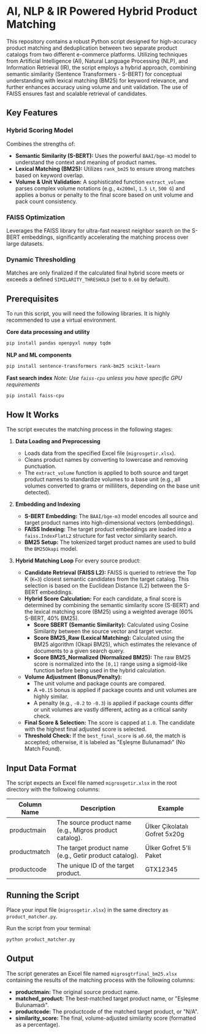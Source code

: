 # AI, NLP & IR Powered Hybrid Product Matching

This repository contains a robust Python script designed for high-accuracy product matching and deduplication between two separate product catalogs from two different e-commerce platforms. Utilizing techniques from Artificial Intelligence (AI), Natural Language Processing (NLP), and Information Retrieval (IR), the script employs a hybrid approach, combining semantic similarity (Sentence Transformers - S-BERT) for conceptual understanding with lexical matching (BM25) for keyword relevance, and further enhances accuracy using volume and unit validation. The use of FAISS ensures fast and scalable retrieval of candidates.

## Key Features

### Hybrid Scoring Model
Combines the strengths of:

- **Semantic Similarity (S-BERT):** Uses the powerful `BAAI/bge-m3` model to understand the context and meaning of product names.
- **Lexical Matching (BM25):** Utilizes `rank_bm25` to ensure strong matches based on keyword overlap.
- **Volume & Unit Validation:** A sophisticated function `extract_volume` parses complex volume notations (e.g., `4x200ml`, `1.5 Lt`, `500 G`) and applies a bonus or penalty to the final score based on unit volume and pack count consistency.

### FAISS Optimization
Leverages the FAISS library for ultra-fast nearest neighbor search on the S-BERT embeddings, significantly accelerating the matching process over large datasets.

### Dynamic Thresholding
Matches are only finalized if the calculated final hybrid score meets or exceeds a defined `SIMILARITY_THRESHOLD` (set to `0.60` by default).

## Prerequisites

To run this script, you will need the following libraries. It is highly recommended to use a virtual environment.

**Core data processing and utility**
```bash
pip install pandas openpyxl numpy tqdm
```

**NLP and ML components**
```bash
pip install sentence-transformers rank-bm25 scikit-learn
```

**Fast search index**
*Note: Use `faiss-cpu` unless you have specific GPU requirements*
```bash
pip install faiss-cpu
```

## How It Works

The script executes the matching process in the following stages:

1.  **Data Loading and Preprocessing**
    - Loads data from the specified Excel file (`migrosgetir.xlsx`).
    - Cleans product names by converting to lowercase and removing punctuation.
    - The `extract_volume` function is applied to both source and target product names to standardize volumes to a base unit (e.g., all volumes converted to grams or milliliters, depending on the base unit detected).

2.  **Embedding and Indexing**
    - **S-BERT Embedding:** The `BAAI/bge-m3` model encodes all source and target product names into high-dimensional vectors (embeddings).
    - **FAISS Indexing:** The target product embeddings are loaded into a `faiss.IndexFlatL2` structure for fast vector similarity search.
    - **BM25 Setup:** The tokenized target product names are used to build the `BM25Okapi` model.

3.  **Hybrid Matching Loop**
    For every source product:
    - **Candidate Retrieval (FAISS L2):** FAISS is queried to retrieve the Top K (`K=3`) closest semantic candidates from the target catalog. This selection is based on the Euclidean Distance (L2) between the S-BERT embeddings.
    - **Hybrid Score Calculation:** For each candidate, a final score is determined by combining the semantic similarity score (S-BERT) and the lexical matching score (BM25) using a weighted average (60% S-BERT, 40% BM25).
        - **Score SBERT (Semantic Similarity):** Calculated using Cosine Similarity between the source vector and target vector.
        - **Score BM25_Raw (Lexical Matching):** Calculated using the BM25 algorithm (Okapi BM25), which estimates the relevance of documents to a given search query.
        - **Score BM25_Normalized (Normalized BM25):** The raw BM25 score is normalized into the `[0,1]` range using a sigmoid-like function before being used in the hybrid calculation.
    - **Volume Adjustment (Bonus/Penalty):**
        - The unit volume and package counts are compared.
        - A `+0.15` bonus is applied if package counts and unit volumes are highly similar.
        - A penalty (e.g., `-0.2` to `-0.3`) is applied if package counts differ or unit volumes are vastly different, acting as a critical sanity check.
    - **Final Score & Selection:** The score is capped at `1.0`. The candidate with the highest final adjusted score is selected.
    - **Threshold Check:** If the `best_final_score` is `≥0.60`, the match is accepted; otherwise, it is labeled as "Eşleşme Bulunamadı" (No Match Found).

## Input Data Format

The script expects an Excel file named `migrosgetir.xlsx` in the root directory with the following columns:

| Column Name  | Description                                             | Example                     |
|--------------|---------------------------------------------------------|-----------------------------|
| productmain  | The source product name (e.g., Migros product catalog). | Ülker Çikolatalı Gofret 5x20g |
| productmatch | The target product name (e.g., Getir product catalog).  | Ülker Gofret 5'li Paket     |
| productcode  | The unique ID of the target product.                    | GTX12345                    |

## Running the Script

Place your input file (`migrosgetir.xlsx`) in the same directory as `product_matcher.py`.

Run the script from your terminal:
```bash
python product_matcher.py
```

## Output

The script generates an Excel file named `migrosgtrfinal_bm25.xlsx` containing the results of the matching process with the following columns:

- **productmain:** The original source product name.
- **matched_product:** The best-matched target product name, or "Eşleşme Bulunamadı".
- **productcode:** The productcode of the matched target product, or "N/A".
- **similarity_score:** The final, volume-adjusted similarity score (formatted as a percentage).
